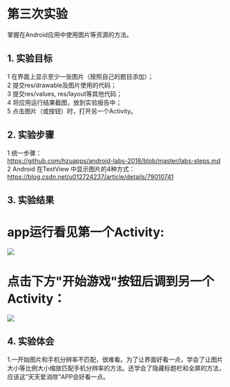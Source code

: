# 第三次实验 
掌握在Android应用中使用图片等资源的方法。
## 1. 实验目标
1    在界面上显示至少一张图片（按照自己的题目添加）；  
2    提交res/drawable及图片使用的代码；  
3    提交res/values, res/layout等其他代码；  
4    将应用运行结果截图，放到实验报告中；  
5    点击图片（或按钮）时，打开另一个Activity。  
## 2. 实验步骤

1   统一步骤：  
    https://github.com/hzuapps/android-labs-2018/blob/master/labs-steps.md  
2   Android 在TextView 中显示图片的4种方式：  
    https://blog.csdn.net/u012724237/article/details/79010741  


## 3. 实验结果

# app运行看见第一个Activity:
![](https://github.com/yangyangyang2017/android-labs-2018/blob/master/soft1614080902221/%E7%AC%AC%E4%B8%89%E6%AC%A1%E5%AE%9E%E9%AA%8C%E8%BF%90%E8%A1%8C%E6%88%AA%E5%9B%BE1.png)

# 点击下方"开始游戏"按钮后调到另一个Activity：
![](https://github.com/yangyangyang2017/android-labs-2018/blob/master/soft1614080902221/%E7%AC%AC%E4%B8%89%E6%AC%A1%E5%AE%9E%E9%AA%8C%E8%BF%90%E8%A1%8C%E6%88%AA%E5%9B%BE2.png)


## 4. 实验体会
 1.一开始图片和手机分辨率不匹配，很难看。为了让界面好看一点，学会了让图片大小等比例大小缩放匹配手机分辨率的方法。还学会了隐藏标题栏和全屏的方法，应该这“天天爱消除”APP会好看一点。
